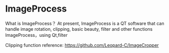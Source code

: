 # ImageProcess
What is ImageProcess？
At present, ImageProcess is a QT software that can handle image rotation, clipping, basic beauty, filter and other functions
ImageProcess，using Qt,filter


Clipping function reference:
https://github.com/Leopard-C/ImageCropper
